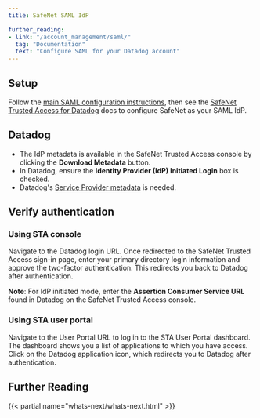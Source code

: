 ```yaml
---
title: SafeNet SAML IdP

further_reading:
- link: "/account_management/saml/"
  tag: "Documentation"
  text: "Configure SAML for your Datadog account"
---
```


## Setup

Follow the [main SAML configuration instructions][1], then see the [SafeNet Trusted Access for Datadog][2] docs to configure SafeNet as your SAML IdP.

## Datadog

* The IdP metadata is available in the SafeNet Trusted Access console by clicking the **Download Metadata** button.
* In Datadog, ensure the **Identity Provider (IdP) Initiated Login** box is checked.
* Datadog's [Service Provider metadata][3] is needed.

## Verify authentication

### Using STA console

Navigate to the Datadog login URL. Once redirected to the SafeNet Trusted Access sign-in page, enter your primary directory login information and approve the two-factor authentication. This redirects you back to Datadog after authentication.

**Note**: For IdP initiated mode, enter the **Assertion Consumer Service URL** found in Datadog on the SafeNet Trusted Access console.

### Using STA user portal

Navigate to the User Portal URL to log in to the STA User Portal dashboard. The dashboard shows you a list of applications to which you have access. Click on the Datadog application icon, which redirects you to Datadog after authentication.

## Further Reading

{{< partial name="whats-next/whats-next.html" >}}

[1]: /account_management/saml/#configure-saml
[2]: https://resources.safenetid.com/help/Datadog/Index.htm
[3]: https://app.datadoghq.com/account/saml/metadata.xml
